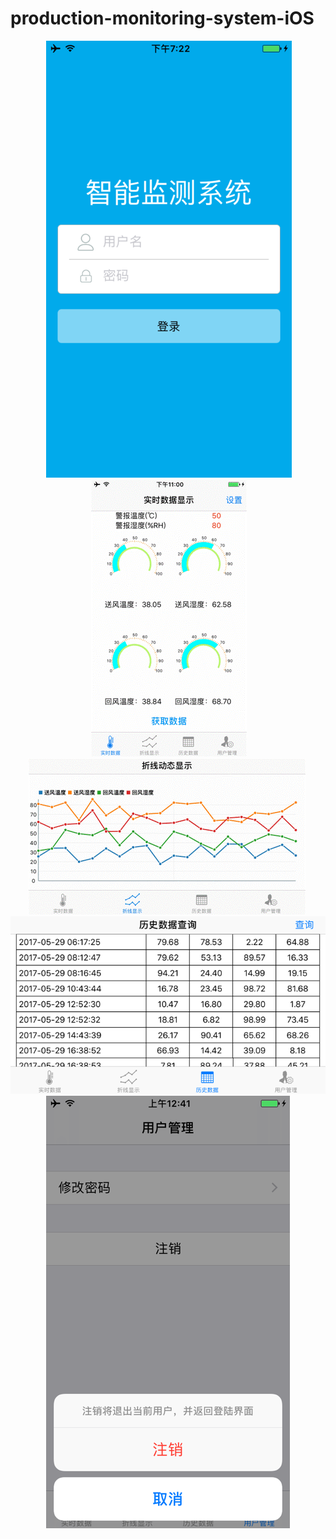 # production-monitoring-system-iOS

<p align="center">
  <img src="https://github.com/zhulinn/production-monitoring-system-iOS/raw/master/demo/login.png" width = "180*2" height = "320*2">
  <br>
  <img src="https://github.com/zhulinn/production-monitoring-system-iOS/raw/master/demo/data.gif" width = "180*2" height = "320*2"> <br>
  <img src="https://github.com/zhulinn/production-monitoring-system-iOS/raw/master/demo/graph.gif" width = "320*2" height = "180*2">  <br>
  <img src="https://github.com/zhulinn/production-monitoring-system-iOS/raw/master/demo/history.png" width = "320*2" height = "180*2">  <br>
  <img src="https://github.com/zhulinn/production-monitoring-system-iOS/raw/master/demo/manage.png"   width = "180*2" height = "320*2">
</p>
